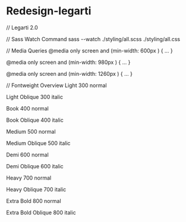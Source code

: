 # Redesign-legarti

// Legarti 2.0

// Sass Watch Command
sass --watch ./styling/all.scss ./styling/all.css

// Media Queries
@media only screen and (min-width: 600px ) {
…
}

@media only screen and (min-width: 980px ) {
…
}

@media only screen and (min-width: 1260px ) {
…
}

// Fontweight Overview
Light
300
normal

Light Oblique
300
italic

Book
400
normal

Book Oblique
400
italic

Medium
500
normal

Medium Oblique
500
italic

Demi
600
normal

Demi Oblique
600
italic

Heavy
700
normal

Heavy Oblique
700
italic

Extra Bold
800
normal

Extra Bold Oblique
800
italic
